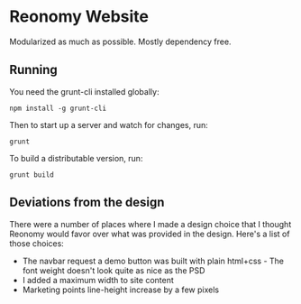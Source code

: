 # Reonomy Website

Modularized as much as possible. Mostly dependency free.

## Running

You need the grunt-cli installed globally:

```
npm install -g grunt-cli
```

Then to start up a server and watch for changes, run:

```
grunt
```

To build a distributable version, run:

```
grunt build
```

## Deviations from the design

There were a number of places where I made a design choice that I thought Reonomy would favor over what was provided in the design. Here's a list of those choices:

* The navbar request a demo button was built with plain html+css - The font weight doesn't look quite as nice as the PSD
* I added a maximum width to site content
* Marketing points line-height increase by a few pixels